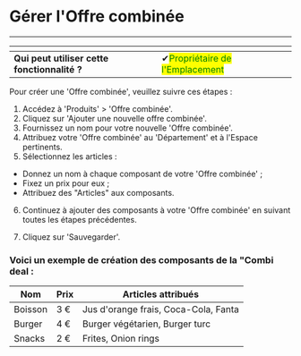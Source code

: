 # Gérer l'Offre combinée

------------

<table data-card-size="large" data-view="cards" data-full-width="false"><thead><tr><th></th><th></th><th></th></tr></thead><tbody><tr><td><strong>Qui peut utiliser cette fonctionnalité ?</strong></td><td><span data-gb-custom-inline data-tag="emoji" data-code="2714">✔</span><mark style="color:green;">Propriétaire de l'Emplacement</mark></td><td></td></tr></tbody></table>

Pour créer une 'Offre combinée', veuillez suivre ces étapes :

1. Accédez à 'Produits' > 'Offre combinée'.
2. Cliquez sur 'Ajouter une nouvelle offre combinée'.
3. Fournissez un nom pour votre nouvelle 'Offre combinée'.
4. Attribuez votre 'Offre combinée' au 'Département' et à l'Espace pertinents.
5. Sélectionnez les articles :

* Donnez un nom à chaque composant de votre 'Offre combinée' ;
* Fixez un prix pour eux ;
* Attribuez des "Articles" aux composants.

6. Continuez à ajouter des composants à votre 'Offre combinée' en suivant toutes les étapes précédentes.

7. Cliquez sur 'Sauvegarder'.

### Voici un exemple de création des composants de la "Combi deal :

| Nom    | Prix  | Articles attribués                 |
| ------ | ----- | ----------------------------------- |
| Boisson | 3 €  | Jus d'orange frais, Coca-Cola, Fanta |
| Burger | 4 €   | Burger végétarien, Burger turc      |
| Snacks | 2 €   | Frites, Onion rings                 |

